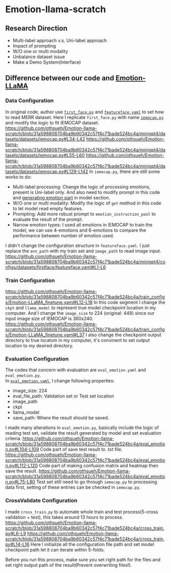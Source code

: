 # Emotion-llama-scratch
## Research Direction
- Multi-label approach v.s. Uni-label approach
- Impact of prompting
- W/O one or multi modality
- Unbalance dataset issue
- Make a Demo System(Interface)
## Difference between our code and [Emotion-LLaMA](https://github.com/ZebangCheng/Emotion-LLaMA?tab=readme-ov-file)
### Data Configuration
In original code, author use [`first_face.py`](https://github.com/othsueh/Emotion-llama-scratch/blob/main/minigpt4/datasets/datasets/first_face.py) and [`featureface.yaml`](https://github.com/othsueh/Emotion-llama-scratch/blob/main/minigpt4/configs/datasets/firstface/featureface.yaml) to set how to read MERR dataset. 
Here I replicate `first_face.py` with name [`iemocap.py`](https://github.com/othsueh/Emotion-llama-scratch/blob/main/minigpt4/datasets/datasets/iemocap.py) and modify the logic to fit IEMOCAP dataset.\
https://github.com/othsueh/Emotion-llama-scratch/blob/31a598808704ba9b60342c57f4c71bade524bc4a/minigpt4/datasets/datasets/iemocap.py#L34-L42
https://github.com/othsueh/Emotion-llama-scratch/blob/31a598808704ba9b60342c57f4c71bade524bc4a/minigpt4/datasets/datasets/iemocap.py#L55-L60
https://github.com/othsueh/Emotion-llama-scratch/blob/31a598808704ba9b60342c57f4c71bade524bc4a/minigpt4/datasets/datasets/iemocap.py#L129-L142
In `iemocap.py`, there are still some works to do:
- Multi-label processing: Change the logic of processing emotions, present is Uni-label only. And also need to modify prompt in this code and [generating emotion part](https://github.com/othsueh/Emotion-llama-scratch/blob/31a598808704ba9b60342c57f4c71bade524bc4a/minigpt4/models/modeling_llama.py#L88-L102) in model section. 
- W/O one or multi modality: Modify the logic of `get` method in this code to let model read empty features.
- Prompting: Add more robust prompt to `emotion_instruction_pool` to evaluate the result of the prompt.
- Narrow emotion types: I used all emotions in IEMOCAP to train the model, we can use 4-emotions and 6-emotions to compare the performance between number of emotion used.

I didn't change the configuration structure in  `featureface.yaml`. I just replace the `ann_path` with my train set and `image_path` to read image input.
https://github.com/othsueh/Emotion-llama-scratch/blob/31a598808704ba9b60342c57f4c71bade524bc4a/minigpt4/configs/datasets/firstface/featureface.yaml#L1-L6

### Train Configuration
https://github.com/othsueh/Emotion-llama-scratch/blob/31a598808704ba9b60342c57f4c71bade524bc4a/train_configs/Emotion-LLaMA_finetune.yaml#L12-L18
In this code segment I change the `ckpt` and `llama_model` to represent true model checkpoint location in my computer. And I change the `image_size` to 224 (original: 448) since our input image size of IEMOCAP is 360x240.
https://github.com/othsueh/Emotion-llama-scratch/blob/31a598808704ba9b60342c57f4c71bade524bc4a/train_configs/Emotion-LLaMA_finetune.yaml#L37
I also change the checkpoint output directory to true locatoin in my computer, it's convinent to set output location to my desired directory.

### Evaluation Configuration
The codes that concern with evaluation are `eval_emotion.yaml` and `eval_emotion.py`. \
In [`eval_emotion.yaml`](https://github.com/othsueh/Emotion-llama-scratch/blob/main/eval_configs/eval_emotion.yaml#L10), I change following properties:
- image_size: 224
- eval_file_path: Validation set or Test set location
- image_path
- ckpt
- llama_model
- save_path: Where the result should be saved. 

I made many alterations in `eval_emotion.py`, basically include the logic of reading test set, validate the result generated by model and set evaluation criteria.
https://github.com/othsueh/Emotion-llama-scratch/blob/31a598808704ba9b60342c57f4c71bade524bc4a/eval_emotion.py#L104-L109
Code part of save test result to .txt file.
https://github.com/othsueh/Emotion-llama-scratch/blob/31a598808704ba9b60342c57f4c71bade524bc4a/eval_emotion.py#L112-L120
Code part of making confusion matrix and heatmap then save the result.
https://github.com/othsueh/Emotion-llama-scratch/blob/31a598808704ba9b60342c57f4c71bade524bc4a/eval_emotion.py#L75-L80
Test set still need to go through `iemocap.py` to processing data first, setting of these entries can be checked in `iemocap.py`. 

### CrossValidate Configuration
I made `cross_train.py` to automate whole train and test process(5-cross validation + test), this takes around 13 hours to process.
https://github.com/othsueh/Emotion-llama-scratch/blob/31a598808704ba9b60342c57f4c71bade524bc4a/cross_train.py#L6-L9
https://github.com/othsueh/Emotion-llama-scratch/blob/31a598808704ba9b60342c57f4c71bade524bc4a/cross_train.py#L14-L16
Here I initialize all the configuration file path and set model checkpoint path let it can iterate within 5-folds.

Before you run this process, make sure you set right path for the files and set right output path of the result(Prevent overwriting files!).  

